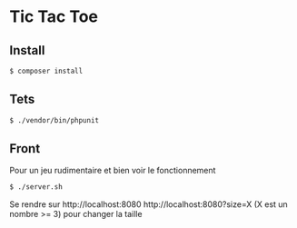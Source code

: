 # Tic Tac Toe

## Install

```bash
$ composer install
```

## Tets

```bash
$ ./vendor/bin/phpunit
```

## Front

Pour un jeu rudimentaire et bien voir le fonctionnement

```bash
$ ./server.sh
```

Se rendre sur http://localhost:8080
http://localhost:8080?size=X (X est un nombre >= 3) pour changer la taille
